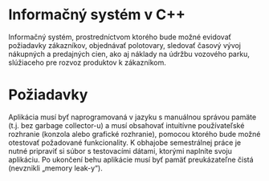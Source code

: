 # Informačný systém v C++

Informačný systém, prostredníctvom ktorého bude možné evidovať požiadavky zákazníkov, objednávať polotovary, sledovať časový vývoj nákupných a predajných cien, ako aj náklady na údržbu vozového parku, slúžiaceho pre rozvoz produktov k zákazníkom.

# Požiadavky

Aplikácia musí byť naprogramovaná v jazyku s manuálnou správou pamäte (t.j. bez garbage
collector-u) a musí obsahovať intuitívne používateľské rozhranie (konzola alebo grafické
rozhranie), pomocou ktorého bude možné otestovať požadované funkcionality. K obhajobe
semestrálnej práce je nutné pripraviť si súbor s testovacími dátami, ktorými naplníte svoju
aplikáciu. Po ukončení behu aplikácie musí byť pamäť preukázateľne čistá (nevznikli „memory
leak-y“).
